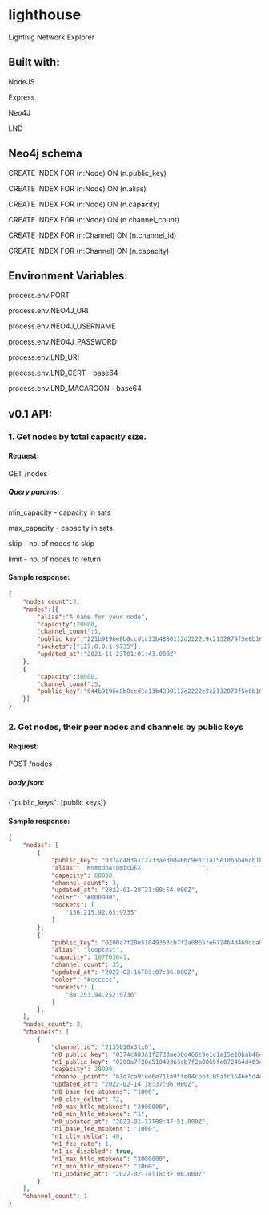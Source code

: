 # lighthouse
Lightnig Network Explorer

## Built with:

NodeJS

Express

Neo4J

LND

## Neo4j schema
CREATE INDEX FOR (n:Node) ON (n.public_key)

CREATE INDEX FOR (n:Node) ON (n.alias)

CREATE INDEX FOR (n:Node) ON (n.capacity)

CREATE INDEX FOR (n:Node) ON (n.channel_count)

CREATE INDEX FOR (n:Channel) ON (n.channel_id)

CREATE INDEX FOR (n:Channel) ON (n.capacity)


## Environment Variables:
process.env.PORT

process.env.NEO4J_URI

process.env.NEO4J_USERNAME

process.env.NEO4J_PASSWORD

process.env.LND_URI

process.env.LND_CERT - base64

process.env.LND_MACAROON - base64


## v0.1 API:
### 1. Get nodes by total capacity size.

#### Request:
GET /nodes

##### Query params:

min_capacity - capacity in sats

max_capacity - capacity in sats

skip - no. of nodes to skip

limit - no. of nodes to return


#### Sample response:
```json
{
    "nodes_count":2,
    "nodes":[{
        "alias":"A name for your node",
        "capacity":20000,
        "channel_count":1,
        "public_key":"221b9196e8b0ccd1c13b4880112d2222c9c2132879f5e6b16f17ffaeb84fb064a2",
        "sockets":["127.0.0.1:9735"],
        "updated_at":"2021-11-23T01:01:43.000Z"
    },
    {   
        "capacity":30000,
        "channel_count":5,
        "public_key":"644b9196e8b0ccd1c13b4880112d2222c9c2132879f5e6b16f17ffaeb84fb064a7",
    }]
}
```
### 2. Get nodes, their peer nodes and channels by public keys

#### Request:
POST /nodes

##### body json:

{"public_keys": [public keys]}

#### Sample response:
```json
{
    "nodes": [
        {
            "public_key": "0374c403a1f2733ae30d466c9e1c1a15e10bab46cb1b17cb4d3ec6db618c92545b",
            "alias": "KomodoAtomicDEX                 ",
            "capacity": 60000,
            "channel_count": 3,
            "updated_at": "2022-01-28T21:09:54.000Z",
            "color": "#000000",
            "sockets": [
                "156.215.92.63:9735"
            ]
        },
        {
            "public_key": "0200a7f20e51049363cb7f2a0865fe072464d469dca0ac34c954bb3d4b552b6e95",
            "alias": "looptest",
            "capacity": 107703641,
            "channel_count": 35,
            "updated_at": "2022-02-16T03:07:06.000Z",
            "color": "#cccccc",
            "sockets": [
                "80.253.94.252:9736"
            ]
        },
    ],
    "nodes_count": 2,
    "channels": [
        {
            "channel_id": "2135616x31x0",
            "n0_public_key": "0374c403a1f2733ae30d466c9e1c1a15e10bab46cb1b17cb4d3ec6db618c92545b",
            "n1_public_key": "0200a7f20e51049363cb7f2a0865fe072464d469dca0ac34c954bb3d4b552b6e95",
            "capacity": 20000,
            "channel_point": "b1d7ca9fee6e711a9ffe04cbb3109afc1646e5d4c74e961588b6bb69a9374e25:0",
            "updated_at": "2022-02-14T18:37:06.000Z",
            "n0_base_fee_mtokens": "1000",
            "n0_cltv_delta": 72,
            "n0_max_htlc_mtokens": "2000000",
            "n0_min_htlc_mtokens": "1",
            "n0_updated_at": "2022-01-17T08:47:51.000Z",
            "n1_base_fee_mtokens": "1000",
            "n1_cltv_delta": 40,
            "n1_fee_rate": 1,
            "n1_is_disabled": true,
            "n1_max_htlc_mtokens": "2000000",
            "n1_min_htlc_mtokens": "1000",
            "n1_updated_at": "2022-02-14T18:37:06.000Z"
        }
    ],
    "channel_count": 1
}
```







